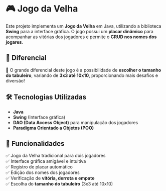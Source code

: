 # 🎮 Jogo da Velha 

Este projeto implementa um **Jogo da Velha** em Java, utilizando a biblioteca **Swing** para a interface gráfica. O jogo possui um **placar dinâmico** para acompanhar as vitórias dos jogadores e permite o **CRUD nos nomes dos jogares**.  

## 🚀 Diferencial  

📌 O grande diferencial deste jogo é a possibilidade de **escolher o tamanho do tabuleiro**, variando de **3x3 até 10x10**, proporcionando mais desafios e diversão!  

## 🛠 Tecnologias Utilizadas  

- **Java**  
- **Swing** (Interface gráfica)  
- **DAO (Data Access Object)** para manipulação dos jogadores  
- **Paradigma Orientado a Objetos (POO)**  

## 🎯 Funcionalidades  

✅ Jogo da Velha tradicional para dois jogadores  
✅ Interface gráfica amigável e intuitiva  
✅ Registro de placar automático  
✅ Edição dos nomes dos jogadores  
✅ Verificação de **vitória, derrota e empate**  
✅ Escolha do **tamanho do tabuleiro** (3x3 até 10x10)  

